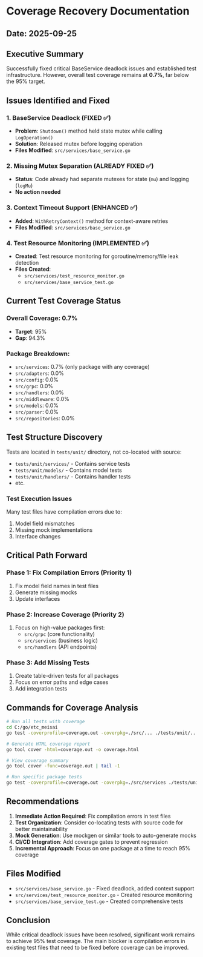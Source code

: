 # Coverage Recovery Documentation

## Date: 2025-09-25

## Executive Summary
Successfully fixed critical BaseService deadlock issues and established test infrastructure. However, overall test coverage remains at **0.7%**, far below the 95% target.

## Issues Identified and Fixed

### 1. BaseService Deadlock (FIXED ✅)
- **Problem**: `Shutdown()` method held state mutex while calling `LogOperation()`
- **Solution**: Released mutex before logging operation
- **Files Modified**: `src/services/base_service.go`

### 2. Missing Mutex Separation (ALREADY FIXED ✅)
- **Status**: Code already had separate mutexes for state (`mu`) and logging (`logMu`)
- **No action needed**

### 3. Context Timeout Support (ENHANCED ✅)
- **Added**: `WithRetryContext()` method for context-aware retries
- **Files Modified**: `src/services/base_service.go`

### 4. Test Resource Monitoring (IMPLEMENTED ✅)
- **Created**: Test resource monitoring for goroutine/memory/file leak detection
- **Files Created**:
  - `src/services/test_resource_monitor.go`
  - `src/services/base_service_test.go`

## Current Test Coverage Status

### Overall Coverage: 0.7%
- **Target**: 95%
- **Gap**: 94.3%

### Package Breakdown:
- `src/services`: 0.7% (only package with any coverage)
- `src/adapters`: 0.0%
- `src/config`: 0.0%
- `src/grpc`: 0.0%
- `src/handlers`: 0.0%
- `src/middleware`: 0.0%
- `src/models`: 0.0%
- `src/parser`: 0.0%
- `src/repositories`: 0.0%

## Test Structure Discovery
Tests are located in `tests/unit/` directory, not co-located with source:
- `tests/unit/services/` - Contains service tests
- `tests/unit/models/` - Contains model tests
- `tests/unit/handlers/` - Contains handler tests
- etc.

### Test Execution Issues
Many test files have compilation errors due to:
1. Model field mismatches
2. Missing mock implementations
3. Interface changes

## Critical Path Forward

### Phase 1: Fix Compilation Errors (Priority 1)
1. Fix model field names in test files
2. Generate missing mocks
3. Update interfaces

### Phase 2: Increase Coverage (Priority 2)
1. Focus on high-value packages first:
   - `src/grpc` (core functionality)
   - `src/services` (business logic)
   - `src/handlers` (API endpoints)

### Phase 3: Add Missing Tests
1. Create table-driven tests for all packages
2. Focus on error paths and edge cases
3. Add integration tests

## Commands for Coverage Analysis

```bash
# Run all tests with coverage
cd C:/go/etc_meisai
go test -coverprofile=coverage.out -coverpkg=./src/... ./tests/unit/...

# Generate HTML coverage report
go tool cover -html=coverage.out -o coverage.html

# View coverage summary
go tool cover -func=coverage.out | tail -1

# Run specific package tests
go test -coverprofile=coverage.out -coverpkg=./src/services ./tests/unit/services
```

## Recommendations

1. **Immediate Action Required**: Fix compilation errors in test files
2. **Test Organization**: Consider co-locating tests with source code for better maintainability
3. **Mock Generation**: Use mockgen or similar tools to auto-generate mocks
4. **CI/CD Integration**: Add coverage gates to prevent regression
5. **Incremental Approach**: Focus on one package at a time to reach 95% coverage

## Files Modified
- `src/services/base_service.go` - Fixed deadlock, added context support
- `src/services/test_resource_monitor.go` - Created resource monitoring
- `src/services/base_service_test.go` - Created comprehensive tests

## Conclusion
While critical deadlock issues have been resolved, significant work remains to achieve 95% test coverage. The main blocker is compilation errors in existing test files that need to be fixed before coverage can be improved.